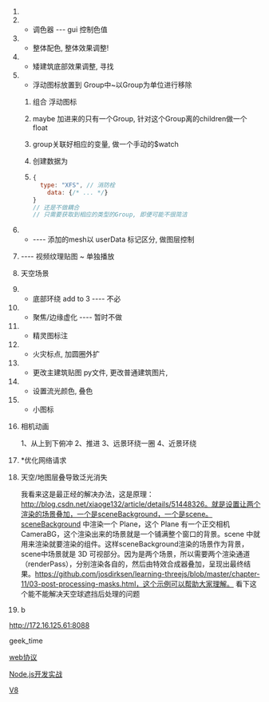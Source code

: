 1. 

2. - 调色器 --- gui 控制色值 

3.  - 整体配色, 整体效果调整!

4. - 矮建筑底部效果调整, 寻找

5. - 浮动图标放置到 Group中~以Group为单位进行移除

   1. 组合 浮动图标

   2. maybe 加进来的只有一个Group, 针对这个Group离的children做一个float

   3. group关联好相应的变量, 做一个手动的$watch

   4. 创建数据为

   5. ```js
      {
      	type: "XFS", // 消防栓
          data: {/* ... */}
      }
      // 还是不做耦合
      // 只需要获取到相应的类型的Group, 即便可能不很简洁
      ```

6. - ---- 添加的mesh以 userData 标记区分, 做图层控制

7. ---- 视频纹理贴图 ~ 单独播放

8.  天空场景

9. - 底部环绕 add to 3 ---- 不必

10. - 聚焦/边缘虚化 ---- 暂时不做

11. - 精灵图标注

12. - 火灾标点, 加圆圈外扩

13. - 更改主建筑贴图 py文件, 更改普通建筑图片,

14. - 设置流光颜色, 叠色

15. - 小图标

19. 相机动画 

    1、从上到下俯冲
    2、推进
    3、远景环绕一圈
    4、近景环绕

21. *优化网络请求

22. 天空/地图层叠导致泛光消失

    我看来这是最正经的解决办法，这是原理：http://blog.csdn.net/xiaoge132/article/details/51448326。就是设置让两个渲染的场景叠加，一个是sceneBackground，一个是scene。sceneBackground 中渲染一个 Plane，这个 Plane 有一个正交相机 CameraBG，这个渲染出来的场景就是一个铺满整个窗口的背景。scene 中就用来渲染就要渲染的组件。这样sceneBackground渲染的场景作为背景，scene中场景就是 3D 可视部分。因为是两个场景，所以需要两个渲染通道（renderPass），分别渲染各自的，然后由特效合成器叠加，呈现出最终结果。https://github.com/josdirksen/learning-threejs/blob/master/chapter-11/03-post-processing-masks.html，这个示例可以帮助大家理解。
    看下这个能不能解决天空球遮挡后处理的问题

23. b

http://172.16.125.61:8088



geek_time

[web协议](https://time.geekbang.org/course/intro/175)

[Node.js开发实战](https://time.geekbang.org/course/intro/232)

[V8](https://time.geekbang.org/column/intro/296)